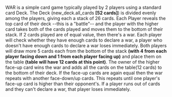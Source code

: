 WAR is a simple card game typically played by 2 players using a standard card Deck.
The Deck (new_deck.all_cards **[52 cards]**) is divided evenly among the players, giving each a stack of 26 cards.
Each Player reveals the top card of their deck --this is a "battle"-- and the player with the higher card takes both of the cards played and moves them to the bottom of their stack.
If 2 cards played are of equal value, then there's a war. Each player will check whether they have enough cards to declare a war, a player who doesn't have enough cards to declare a war loses immediately.
Both players will draw more 5 cards each from the bottom of the stack **(with 4 from each player facing down and 1 from each player facing up)** and place them on the table **(table will have 12 cards at this point)**.
The owner of the higher face-up card wins the war and adds all the cards on the table(12 cards) to the bottom of their deck.
If the face-up cards are again equal then the war repeats with another face-down/up cards. This repeats until one player's face-up card is higher than their opponent's.
If a player runs out of cards and they can't declare a war, that player loses immediately.
